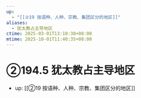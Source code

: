 ```yaml
---
up:
  - "[[②19 按语种、人种、宗教、集团区分的地区]]"
aliases:
  - 犹太教占主导地区
ctime: 2025-03-01T13:10:30+08:00
mtime: 2025-10-01T11:40:35+08:00
---
```


# ②194.5 犹太教占主导地区

- up: [[②19 按语种、人种、宗教、集团区分的地区]]
